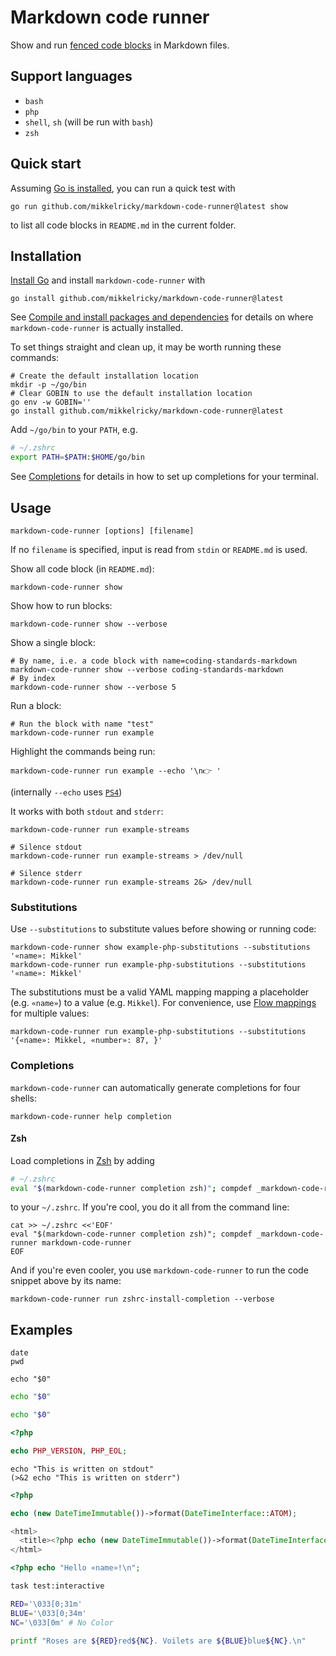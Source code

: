 # Markdown code runner

Show and run [fenced code blocks](https://github.github.com/gfm/#fenced-code-blocks) in Markdown files.

## Support languages

* `bash`
* `php`
* `shell`, `sh` (will be run with `bash`)
* `zsh`

## Quick start

Assuming [Go is installed](https://go.dev/doc/install), you can run a quick test with

``` shell
go run github.com/mikkelricky/markdown-code-runner@latest show
```

to list all code blocks in `README.md` in the current folder.

## Installation

[Install Go](https://go.dev/doc/install) and install `markdown-code-runner` with

``` shell
go install github.com/mikkelricky/markdown-code-runner@latest
```

See [Compile and install packages and
dependencies](https://pkg.go.dev/cmd/go#hdr-Compile_and_install_packages_and_dependencies) for details on where
`markdown-code-runner` is actually installed.

To set things straight and clean up, it may be worth running these commands:

``` shell
# Create the default installation location
mkdir -p ~/go/bin
# Clear GOBIN to use the default installation location
go env -w GOBIN=''
go install github.com/mikkelricky/markdown-code-runner@latest
```

Add `~/go/bin` to your `PATH`, e.g.

``` zsh
# ~/.zshrc
export PATH=$PATH:$HOME/go/bin
```

See [Completions](#completions) for details in how to set up completions for your terminal.

## Usage

``` shell
markdown-code-runner [options] [filename]
```

If no `filename` is specified, input is read from `stdin` or `README.md` is used.

Show all code block (in `README.md`):

``` shell name=list
markdown-code-runner show
```

Show how to run blocks:

``` shell name=list-verbose
markdown-code-runner show --verbose
```

Show a single block:

``` shell name=show-single
# By name, i.e. a code block with name=coding-standards-markdown
markdown-code-runner show --verbose coding-standards-markdown
# By index
markdown-code-runner show --verbose 5
```

Run a block:

``` shell name=run
# Run the block with name "test"
markdown-code-runner run example
```

Highlight the commands being run:

``` shell name=run-echo
markdown-code-runner run example --echo '\n👉 '
```

(internally `--echo` uses [`PS4`](<https://www.gnu.org/software/bash/manual/bash.html#index-PS4>))

It works with both `stdout` and `stderr`:

``` shell
markdown-code-runner run example-streams

# Silence stdout
markdown-code-runner run example-streams > /dev/null

# Silence stderr
markdown-code-runner run example-streams 2&> /dev/null
```

### Substitutions

Use `--substitutions` to substitute values before showing or running code:

``` shell
markdown-code-runner show example-php-substitutions --substitutions '«name»: Mikkel'
markdown-code-runner run example-php-substitutions --substitutions '«name»: Mikkel'
```

The substitutions must be a valid YAML mapping mapping a placeholder (e.g. `«name»`) to a value (e.g. `Mikkel`). For
convenience, use [Flow mappings](https://yaml.org/spec/1.2.2/#742-flow-mappings) for multiple values:

``` shell
markdown-code-runner run example-php-substitutions --substitutions '{«name»: Mikkel, «number»: 87, }'
```

### Completions

`markdown-code-runner` can automatically generate completions for four shells:

``` shell name=completion-help
markdown-code-runner help completion
```

#### Zsh

Load completions in [Zsh](https://en.wikipedia.org/wiki/Z_shell) by adding

``` zsh
# ~/.zshrc
eval "$(markdown-code-runner completion zsh)"; compdef _markdown-code-runner markdown-code-runner
```

to your `~/.zshrc`. If you're cool, you do it all from the command line:

``` shell name=zshrc-install-completion
cat >> ~/.zshrc <<'EOF'
eval "$(markdown-code-runner completion zsh)"; compdef _markdown-code-runner markdown-code-runner
EOF
```

And if you're even cooler, you use `markdown-code-runner` to run the code snippet above by its name:

``` shell
markdown-code-runner run zshrc-install-completion --verbose
```

## Examples

```shell name=example
date
pwd
```

```shell name=example-shell
echo "$0"
```

```bash name=example-bash
echo "$0"
```

```zsh name=example-zsh
echo "$0"
```

```php name=example-php
<?php

echo PHP_VERSION, PHP_EOL;
```

``` shell name=example-streams
echo "This is written on stdout"
(>&2 echo "This is written on stderr")
```

```php name=example-php
<?php

echo (new DateTimeImmutable())->format(DateTimeInterface::ATOM);
```

```php name=-example-php-html
<html>
  <title><?php echo (new DateTimeImmutable())->format(DateTimeInterface::ATOM); ?></title>
</html>
```

```php name=example-php-substitutions
<?php echo "Hello «name»!\n";
```

```bash name=example-bash-interactive
task test:interactive
```

```bash name=example-bash-color
RED='\033[0;31m'
BLUE='\033[0;34m'
NC='\033[0m' # No Color

printf "Roses are ${RED}red${NC}. Voilets are ${BLUE}blue${NC}.\n"
```

